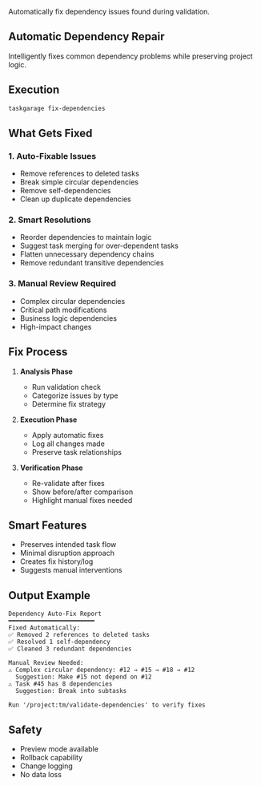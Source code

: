 Automatically fix dependency issues found during validation.

## Automatic Dependency Repair

Intelligently fixes common dependency problems while preserving project logic.

## Execution

```bash
taskgarage fix-dependencies
```

## What Gets Fixed

### 1. **Auto-Fixable Issues**
- Remove references to deleted tasks
- Break simple circular dependencies
- Remove self-dependencies
- Clean up duplicate dependencies

### 2. **Smart Resolutions**
- Reorder dependencies to maintain logic
- Suggest task merging for over-dependent tasks
- Flatten unnecessary dependency chains
- Remove redundant transitive dependencies

### 3. **Manual Review Required**
- Complex circular dependencies
- Critical path modifications
- Business logic dependencies
- High-impact changes

## Fix Process

1. **Analysis Phase**
   - Run validation check
   - Categorize issues by type
   - Determine fix strategy

2. **Execution Phase**
   - Apply automatic fixes
   - Log all changes made
   - Preserve task relationships

3. **Verification Phase**
   - Re-validate after fixes
   - Show before/after comparison
   - Highlight manual fixes needed

## Smart Features

- Preserves intended task flow
- Minimal disruption approach
- Creates fix history/log
- Suggests manual interventions

## Output Example

```
Dependency Auto-Fix Report
━━━━━━━━━━━━━━━━━━━━━━━━
Fixed Automatically:
✅ Removed 2 references to deleted tasks
✅ Resolved 1 self-dependency
✅ Cleaned 3 redundant dependencies

Manual Review Needed:
⚠️ Complex circular dependency: #12 → #15 → #18 → #12
  Suggestion: Make #15 not depend on #12
⚠️ Task #45 has 8 dependencies
  Suggestion: Break into subtasks

Run '/project:tm/validate-dependencies' to verify fixes
```

## Safety

- Preview mode available
- Rollback capability
- Change logging
- No data loss